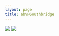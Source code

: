 ```yaml
---
layout: page
title: abV@Southbridge
---
```

<img src="https://menu.thesouthbridgehotel.com/food_menu.pdf">
<img src="https://menu.thesouthbridgehotel.com/drink_menu.pdf">
